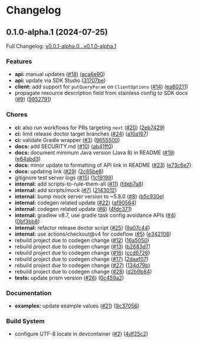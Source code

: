 # Changelog

## 0.1.0-alpha.1 (2024-07-25)

Full Changelog: [v0.0.1-alpha.0...v0.1.0-alpha.1](https://github.com/DefinitelyATestOrg/sam-java/compare/v0.0.1-alpha.0...v0.1.0-alpha.1)

### Features

* **api:** manual updates ([#18](https://github.com/DefinitelyATestOrg/sam-java/issues/18)) ([aca6e90](https://github.com/DefinitelyATestOrg/sam-java/commit/aca6e90a98be4f2633c84b98aae41a9bade456dd))
* **api:** update via SDK Studio ([31707be](https://github.com/DefinitelyATestOrg/sam-java/commit/31707be70bc9f98f8659f918bd036b91f6e7f137))
* **client:** add support for `putQueryParam` on `ClientOptions` ([#14](https://github.com/DefinitelyATestOrg/sam-java/issues/14)) ([ea80211](https://github.com/DefinitelyATestOrg/sam-java/commit/ea802111373ec111ea9784e08b11dbc0f47ef331))
* propagate resource description field from stainless config to SDK docs ([#9](https://github.com/DefinitelyATestOrg/sam-java/issues/9)) ([9952791](https://github.com/DefinitelyATestOrg/sam-java/commit/9952791f296a2c4a93d700e0fcb812e22ee6bec3))


### Chores

* **ci:** also run workflows for PRs targeting `next` ([#20](https://github.com/DefinitelyATestOrg/sam-java/issues/20)) ([2eb7429](https://github.com/DefinitelyATestOrg/sam-java/commit/2eb742931d4823b07136ef8025ee8185df30cc13))
* **ci:** limit release doctor target branches ([#24](https://github.com/DefinitelyATestOrg/sam-java/issues/24)) ([a10a167](https://github.com/DefinitelyATestOrg/sam-java/commit/a10a1674f98efe2403cf13e525cbf164d4ced8ad))
* **ci:** validate Gradle wrapper ([#3](https://github.com/DefinitelyATestOrg/sam-java/issues/3)) ([9655500](https://github.com/DefinitelyATestOrg/sam-java/commit/96555009e83942a726b2bbf45655886397c808f1))
* **docs:** add SECURITY.md ([#10](https://github.com/DefinitelyATestOrg/sam-java/issues/10)) ([ab41ff0](https://github.com/DefinitelyATestOrg/sam-java/commit/ab41ff04f673775bf11986f11fc34cd80afbf571))
* **docs:** document minimum Java version (Java 8) in README ([#19](https://github.com/DefinitelyATestOrg/sam-java/issues/19)) ([e64abd3](https://github.com/DefinitelyATestOrg/sam-java/commit/e64abd325abc020af022336b376a962252344cbe))
* **docs:** minor update to formatting of API link in README ([#23](https://github.com/DefinitelyATestOrg/sam-java/issues/23)) ([e73c6e7](https://github.com/DefinitelyATestOrg/sam-java/commit/e73c6e71f5591d9ce5b165241dba3cf9398ee967))
* **docs:** updating link ([#29](https://github.com/DefinitelyATestOrg/sam-java/issues/29)) ([2c65be8](https://github.com/DefinitelyATestOrg/sam-java/commit/2c65be8616273c85b707abe9c664ae91ec3300a4))
* gitignore test server logs ([#15](https://github.com/DefinitelyATestOrg/sam-java/issues/15)) ([1c19199](https://github.com/DefinitelyATestOrg/sam-java/commit/1c1919943b3ca5c089147ee61f68e98e977150a0))
* **internal:** add scripts-to-rule-them-all ([#11](https://github.com/DefinitelyATestOrg/sam-java/issues/11)) ([fdeb7a8](https://github.com/DefinitelyATestOrg/sam-java/commit/fdeb7a8ee475d06c1294d2fdd21ba2aee8389273))
* **internal:** add scripts/mock ([#7](https://github.com/DefinitelyATestOrg/sam-java/issues/7)) ([2143012](https://github.com/DefinitelyATestOrg/sam-java/commit/2143012eb425b4610003ce9348672a0da155fb8d))
* **internal:** bump mock server version to ~5.8.0 ([#8](https://github.com/DefinitelyATestOrg/sam-java/issues/8)) ([b5c930e](https://github.com/DefinitelyATestOrg/sam-java/commit/b5c930e8dd084514a55b7fc7381ce1b2e5c1eedb))
* **internal:** codegen related update ([#22](https://github.com/DefinitelyATestOrg/sam-java/issues/22)) ([af90564](https://github.com/DefinitelyATestOrg/sam-java/commit/af905640fd24d68e7db7c9f552d3b903f2317ec8))
* **internal:** codegen related update ([#6](https://github.com/DefinitelyATestOrg/sam-java/issues/6)) ([4fdc371](https://github.com/DefinitelyATestOrg/sam-java/commit/4fdc371f84091b694e9e88e212f45feaf58358b2))
* **internal:** gradlew v8.7, use gradle task config avoidance APIs ([#4](https://github.com/DefinitelyATestOrg/sam-java/issues/4)) ([0bf3bb8](https://github.com/DefinitelyATestOrg/sam-java/commit/0bf3bb8d5e3d549a29e6c0429dec4d3156ad8523))
* **internal:** refactor release doctor script ([#25](https://github.com/DefinitelyATestOrg/sam-java/issues/25)) ([9a07c44](https://github.com/DefinitelyATestOrg/sam-java/commit/9a07c442f450e1e1db1d73b8c34e98ca75b4a09f))
* **internal:** use actions/checkout@v4 for codeflow ([#5](https://github.com/DefinitelyATestOrg/sam-java/issues/5)) ([e342108](https://github.com/DefinitelyATestOrg/sam-java/commit/e3421084eca02a2da824e3071bf86eedb187a1fd))
* rebuild project due to codegen change ([#12](https://github.com/DefinitelyATestOrg/sam-java/issues/12)) ([16a5050](https://github.com/DefinitelyATestOrg/sam-java/commit/16a5050db9ccfa1bf291fffc5a5b9fecdb600dab))
* rebuild project due to codegen change ([#13](https://github.com/DefinitelyATestOrg/sam-java/issues/13)) ([b2683d7](https://github.com/DefinitelyATestOrg/sam-java/commit/b2683d74608197a8d844a42372f11cf8c1509486))
* rebuild project due to codegen change ([#16](https://github.com/DefinitelyATestOrg/sam-java/issues/16)) ([ccd6726](https://github.com/DefinitelyATestOrg/sam-java/commit/ccd672665d4939b774b073a2d0983f010de07fab))
* rebuild project due to codegen change ([#17](https://github.com/DefinitelyATestOrg/sam-java/issues/17)) ([2daaf07](https://github.com/DefinitelyATestOrg/sam-java/commit/2daaf07c349a2cda96af92a4f361c05bb9dfb840))
* rebuild project due to codegen change ([#27](https://github.com/DefinitelyATestOrg/sam-java/issues/27)) ([134d79b](https://github.com/DefinitelyATestOrg/sam-java/commit/134d79bbbdf4ef774c7797a6599b59a211df9363))
* rebuild project due to codegen change ([#28](https://github.com/DefinitelyATestOrg/sam-java/issues/28)) ([d2b9b84](https://github.com/DefinitelyATestOrg/sam-java/commit/d2b9b849347baeca9222e6c8350b1b2c0565099b))
* **tests:** update prism version ([#26](https://github.com/DefinitelyATestOrg/sam-java/issues/26)) ([0c459a2](https://github.com/DefinitelyATestOrg/sam-java/commit/0c459a2a0b4134e6b5f56a8f20c20f8f3d4a2341))


### Documentation

* **examples:** update example values ([#21](https://github.com/DefinitelyATestOrg/sam-java/issues/21)) ([9c37056](https://github.com/DefinitelyATestOrg/sam-java/commit/9c370561d1a625a93c12dc8252d052221f16650d))


### Build System

* configure UTF-8 locale in devcontainer ([#2](https://github.com/DefinitelyATestOrg/sam-java/issues/2)) ([4df25c2](https://github.com/DefinitelyATestOrg/sam-java/commit/4df25c2415e37fc4464b27667d13d3aef6f718b0))
